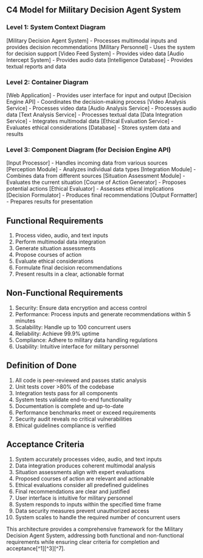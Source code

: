 
## C4 Model for Military Decision Agent System

### Level 1: System Context Diagram

[Military Decision Agent System] - Processes multimodal inputs and provides decision recommendations
[Military Personnel] - Uses the system for decision support
[Video Feed System] - Provides video data
[Audio Intercept System] - Provides audio data
[Intelligence Database] - Provides textual reports and data

### Level 2: Container Diagram

[Web Application] - Provides user interface for input and output
[Decision Engine API] - Coordinates the decision-making process
[Video Analysis Service] - Processes video data
[Audio Analysis Service] - Processes audio data
[Text Analysis Service] - Processes textual data
[Data Integration Service] - Integrates multimodal data
[Ethical Evaluation Service] - Evaluates ethical considerations
[Database] - Stores system data and results

### Level 3: Component Diagram (for Decision Engine API)

[Input Processor] - Handles incoming data from various sources
[Perception Module] - Analyzes individual data types
[Integration Module] - Combines data from different sources
[Situation Assessment Module] - Evaluates the current situation
[Course of Action Generator] - Proposes potential actions
[Ethical Evaluator] - Assesses ethical implications
[Decision Formulator] - Produces final recommendations
[Output Formatter] - Prepares results for presentation

## Functional Requirements

1. Process video, audio, and text inputs
2. Perform multimodal data integration
3. Generate situation assessments
4. Propose courses of action
5. Evaluate ethical considerations
6. Formulate final decision recommendations
7. Present results in a clear, actionable format

## Non-Functional Requirements

1. Security: Ensure data encryption and access control
2. Performance: Process inputs and generate recommendations within 5 minutes
3. Scalability: Handle up to 100 concurrent users
4. Reliability: Achieve 99.9% uptime
5. Compliance: Adhere to military data handling regulations
6. Usability: Intuitive interface for military personnel

## Definition of Done

1. All code is peer-reviewed and passes static analysis
2. Unit tests cover >80% of the codebase
3. Integration tests pass for all components
4. System tests validate end-to-end functionality
5. Documentation is complete and up-to-date
6. Performance benchmarks meet or exceed requirements
7. Security audit reveals no critical vulnerabilities
8. Ethical guidelines compliance is verified

## Acceptance Criteria

1. System accurately processes video, audio, and text inputs
2. Data integration produces coherent multimodal analysis
3. Situation assessments align with expert evaluations
4. Proposed courses of action are relevant and actionable
5. Ethical evaluations consider all predefined guidelines
6. Final recommendations are clear and justified
7. User interface is intuitive for military personnel
8. System responds to inputs within the specified time frame
9. Data security measures prevent unauthorized access
10. System scales to handle the required number of concurrent users

This architecture provides a comprehensive framework for the Military Decision Agent System, addressing both functional and non-functional requirements while ensuring clear criteria for completion and acceptance[^1][^3][^7].
